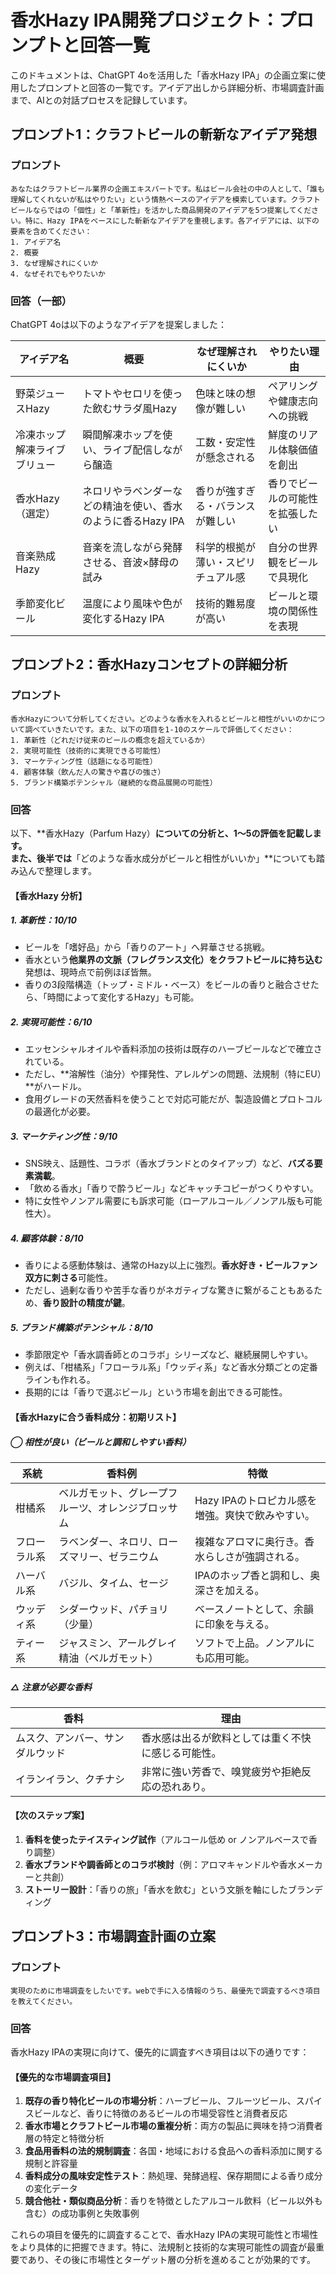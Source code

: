 # 香水Hazy IPA開発プロジェクト：プロンプトと回答一覧

このドキュメントは、ChatGPT 4oを活用した「香水Hazy IPA」の企画立案に使用したプロンプトと回答の一覧です。アイデア出しから詳細分析、市場調査計画まで、AIとの対話プロセスを記録しています。

## プロンプト1：クラフトビールの斬新なアイデア発想

### プロンプト
```
あなたはクラフトビール業界の企画エキスパートです。私はビール会社の中の人として、「誰も理解してくれないが私はやりたい」という情熱ベースのアイデアを模索しています。クラフトビールならではの「個性」と「革新性」を活かした商品開発のアイデアを5つ提案してください。特に、Hazy IPAをベースにした斬新なアイデアを重視します。各アイデアには、以下の要素を含めてください：
1. アイデア名
2. 概要
3. なぜ理解されにくいか
4. なぜそれでもやりたいか
```

### 回答（一部）
ChatGPT 4oは以下のようなアイデアを提案しました：

| アイデア名 | 概要 | なぜ理解されにくいか | やりたい理由 |
|------------|------|------------------------|----------------|
| 野菜ジュースHazy | トマトやセロリを使った飲むサラダ風Hazy | 色味と味の想像が難しい | ペアリングや健康志向への挑戦 |
| 冷凍ホップ解凍ライブブリュー | 瞬間解凍ホップを使い、ライブ配信しながら醸造 | 工数・安定性が懸念される | 鮮度のリアル体験価値を創出 |
| 香水Hazy（選定） | ネロリやラベンダーなどの精油を使い、香水のように香るHazy IPA | 香りが強すぎる・バランスが難しい | 香りでビールの可能性を拡張したい |
| 音楽熟成Hazy | 音楽を流しながら発酵させる、音波×酵母の試み | 科学的根拠が薄い・スピリチュアル感 | 自分の世界観をビールで具現化 |
| 季節変化ビール | 温度により風味や色が変化するHazy IPA | 技術的難易度が高い | ビールと環境の関係性を表現 |

## プロンプト2：香水Hazyコンセプトの詳細分析

### プロンプト
```
香水Hazyについて分析してください。どのような香水を入れるとビールと相性がいいのかについて調べていきたいです。また、以下の項目を1-10のスケールで評価してください：
1. 革新性（どれだけ従来のビールの概念を超えているか）
2. 実現可能性（技術的に実現できる可能性）
3. マーケティング性（話題になる可能性）
4. 顧客体験（飲んだ人の驚きや喜びの強さ）
5. ブランド構築ポテンシャル（継続的な商品展開の可能性）
```

### 回答
以下、**香水Hazy（Parfum Hazy）**についての分析と、1〜5の評価を記載します。  
また、後半では**「どのような香水成分がビールと相性がいいか」**についても踏み込んで整理します。

#### 【香水Hazy 分析】
##### 1. 革新性：**10/10**  
- ビールを「嗜好品」から「香りのアート」へ昇華させる挑戦。  
- 香水という**他業界の文脈（フレグランス文化）をクラフトビールに持ち込む**発想は、現時点で前例ほぼ皆無。  
- 香りの3段階構造（トップ・ミドル・ベース）をビールの香りと融合させたら、「時間によって変化するHazy」も可能。

##### 2. 実現可能性：**6/10**  
- エッセンシャルオイルや香料添加の技術は既存のハーブビールなどで確立されている。  
- ただし、**溶解性（油分）や揮発性、アレルゲンの問題、法規制（特にEU）**がハードル。  
- 食用グレードの天然香料を使うことで対応可能だが、製造設備とプロトコルの最適化が必要。

##### 3. マーケティング性：**9/10**  
- SNS映え、話題性、コラボ（香水ブランドとのタイアップ）など、**バズる要素満載**。  
- 「飲める香水」「香りで酔うビール」などキャッチコピーがつくりやすい。  
- 特に女性やノンアル需要にも訴求可能（ローアルコール／ノンアル版も可能性大）。

##### 4. 顧客体験：**8/10**  
- 香りによる感動体験は、通常のHazy以上に強烈。**香水好き・ビールファン双方に刺さる**可能性。  
- ただし、過剰な香りや苦手な香りがネガティブな驚きに繋がることもあるため、**香り設計の精度が鍵**。

##### 5. ブランド構築ポテンシャル：**8/10**  
- 季節限定や「香水調香師とのコラボ」シリーズなど、継続展開しやすい。  
- 例えば、「柑橘系」「フローラル系」「ウッディ系」など香水分類ごとの定番ラインも作れる。  
- 長期的には「香りで選ぶビール」という市場を創出できる可能性。

#### 【香水Hazyに合う香料成分：初期リスト】
##### ◯ 相性が良い（ビールと調和しやすい香料）
| 系統 | 香料例 | 特徴 |
|------|--------|------|
| 柑橘系 | ベルガモット、グレープフルーツ、オレンジブロッサム | Hazy IPAのトロピカル感を増強。爽快で飲みやすい。 |
| フローラル系 | ラベンダー、ネロリ、ローズマリー、ゼラニウム | 複雑なアロマに奥行き。香水らしさが強調される。 |
| ハーバル系 | バジル、タイム、セージ | IPAのホップ香と調和し、奥深さを加える。 |
| ウッディ系 | シダーウッド、パチョリ（少量） | ベースノートとして、余韻に印象を与える。 |
| ティー系 | ジャスミン、アールグレイ精油（ベルガモット） | ソフトで上品。ノンアルにも応用可能。 |

##### △ 注意が必要な香料
| 香料 | 理由 |
|------|------|
| ムスク、アンバー、サンダルウッド | 香水感は出るが飲料としては重く不快に感じる可能性。 |
| イランイラン、クチナシ | 非常に強い芳香で、嗅覚疲労や拒絶反応の恐れあり。 |

#### 【次のステップ案】
1. **香料を使ったテイスティング試作**（アルコール低め or ノンアルベースで香り調整）  
2. **香水ブランドや調香師とのコラボ検討**（例：アロマキャンドルや香水メーカーと共創）  
3. **ストーリー設計**：「香りの旅」「香水を飲む」という文脈を軸にしたブランディング

## プロンプト3：市場調査計画の立案

### プロンプト
```
実現のために市場調査をしたいです。webで手に入る情報のうち、最優先で調査するべき項目を教えてください。
```

### 回答
香水Hazy IPAの実現に向けて、優先的に調査すべき項目は以下の通りです：

#### 【優先的な市場調査項目】
1. **既存の香り特化ビールの市場分析**：ハーブビール、フルーツビール、スパイスビールなど、香りに特徴のあるビールの市場受容性と消費者反応
2. **香水市場とクラフトビール市場の重複分析**：両方の製品に興味を持つ消費者層の特定と特徴分析
3. **食品用香料の法的規制調査**：各国・地域における食品への香料添加に関する規制と許容量
4. **香料成分の風味安定性テスト**：熱処理、発酵過程、保存期間による香り成分の変化データ
5. **競合他社・類似商品分析**：香りを特徴としたアルコール飲料（ビール以外も含む）の成功事例と失敗事例

これらの項目を優先的に調査することで、香水Hazy IPAの実現可能性と市場性をより具体的に把握できます。特に、法規制と技術的な実現可能性の調査が最重要であり、その後に市場性とターゲット層の分析を進めることが効果的です。
